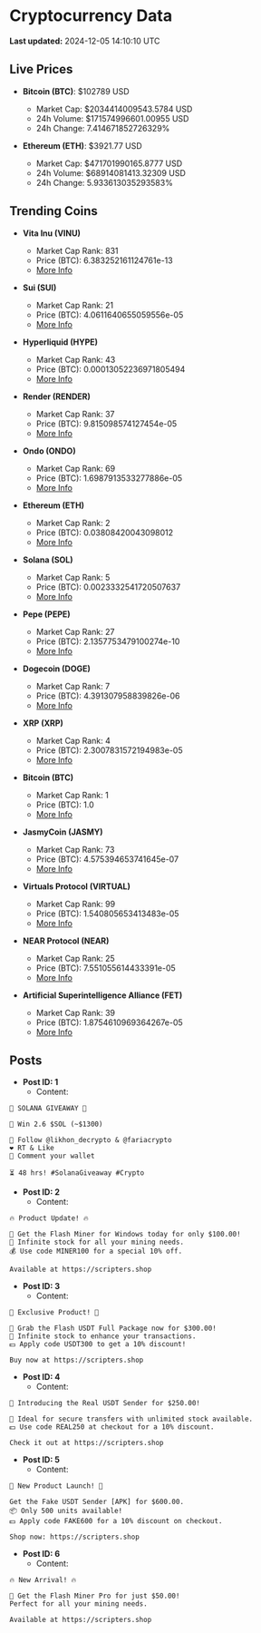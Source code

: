 # Cryptocurrency Data

**Last updated:** 2024-12-05 14:10:10 UTC

## Live Prices
- **Bitcoin (BTC)**: $102789 USD
  - Market Cap: $2034414009543.5784 USD
  - 24h Volume: $171574996601.00955 USD
  - 24h Change: 7.414671852726329%

- **Ethereum (ETH)**: $3921.77 USD
  - Market Cap: $471701990165.8777 USD
  - 24h Volume: $68914081413.32309 USD
  - 24h Change: 5.933613035293583%

## Trending Coins
- **Vita Inu (VINU)**
  - Market Cap Rank: 831
  - Price (BTC): 6.383252161124761e-13
  - [More Info](https://www.coingecko.com/en/coins/vita-inu)

- **Sui (SUI)**
  - Market Cap Rank: 21
  - Price (BTC): 4.0611640655059556e-05
  - [More Info](https://www.coingecko.com/en/coins/sui)

- **Hyperliquid (HYPE)**
  - Market Cap Rank: 43
  - Price (BTC): 0.00013052236971805494
  - [More Info](https://www.coingecko.com/en/coins/hyperliquid)

- **Render (RENDER)**
  - Market Cap Rank: 37
  - Price (BTC): 9.815098574127454e-05
  - [More Info](https://www.coingecko.com/en/coins/render)

- **Ondo (ONDO)**
  - Market Cap Rank: 69
  - Price (BTC): 1.6987913533277886e-05
  - [More Info](https://www.coingecko.com/en/coins/ondo)

- **Ethereum (ETH)**
  - Market Cap Rank: 2
  - Price (BTC): 0.03808420043098012
  - [More Info](https://www.coingecko.com/en/coins/ethereum)

- **Solana (SOL)**
  - Market Cap Rank: 5
  - Price (BTC): 0.0023332541720507637
  - [More Info](https://www.coingecko.com/en/coins/solana)

- **Pepe (PEPE)**
  - Market Cap Rank: 27
  - Price (BTC): 2.1357753479100274e-10
  - [More Info](https://www.coingecko.com/en/coins/pepe)

- **Dogecoin (DOGE)**
  - Market Cap Rank: 7
  - Price (BTC): 4.391307958839826e-06
  - [More Info](https://www.coingecko.com/en/coins/dogecoin)

- **XRP (XRP)**
  - Market Cap Rank: 4
  - Price (BTC): 2.3007831572194983e-05
  - [More Info](https://www.coingecko.com/en/coins/xrp)

- **Bitcoin (BTC)**
  - Market Cap Rank: 1
  - Price (BTC): 1.0
  - [More Info](https://www.coingecko.com/en/coins/bitcoin)

- **JasmyCoin (JASMY)**
  - Market Cap Rank: 73
  - Price (BTC): 4.575394653741645e-07
  - [More Info](https://www.coingecko.com/en/coins/jasmycoin)

- **Virtuals Protocol (VIRTUAL)**
  - Market Cap Rank: 99
  - Price (BTC): 1.540805653413483e-05
  - [More Info](https://www.coingecko.com/en/coins/virtual-protocol)

- **NEAR Protocol (NEAR)**
  - Market Cap Rank: 25
  - Price (BTC): 7.551055614433391e-05
  - [More Info](https://www.coingecko.com/en/coins/near)

- **Artificial Superintelligence Alliance (FET)**
  - Market Cap Rank: 39
  - Price (BTC): 1.8754610969364267e-05
  - [More Info](https://www.coingecko.com/en/coins/artificial-superintelligence-alliance)

## Posts
- **Post ID: 1**
  - Content:
```
🚀 SOLANA GIVEAWAY 🚀

🎁 Win 2.6 $SOL (~$1300)

🤝 Follow @likhon_decrypto & @fariacrypto
❤️ RT & Like
💬 Comment your wallet

⏳ 48 hrs! #SolanaGiveaway #Crypto
```

- **Post ID: 2**
  - Content:
```
🔥 Product Update! 🔥

🚀 Get the Flash Miner for Windows today for only $100.00!
🔋 Infinite stock for all your mining needs.
💰 Use code MINER100 for a special 10% off.

Available at https://scripters.shop
```

- **Post ID: 3**
  - Content:
```
🎁 Exclusive Product! 🎁

💸 Grab the Flash USDT Full Package now for $300.00!
🎉 Infinite stock to enhance your transactions.
💵 Apply code USDT300 to get a 10% discount!

Buy now at https://scripters.shop
```

- **Post ID: 4**
  - Content:
```
💎 Introducing the Real USDT Sender for $250.00!

💼 Ideal for secure transfers with unlimited stock available.
💵 Use code REAL250 at checkout for a 10% discount.

Check it out at https://scripters.shop
```

- **Post ID: 5**
  - Content:
```
🚀 New Product Launch! 🚀

Get the Fake USDT Sender [APK] for $600.00.
📦 Only 500 units available!
💵 Apply code FAKE600 for a 10% discount on checkout.

Shop now: https://scripters.shop
```

- **Post ID: 6**
  - Content:
```
🔥 New Arrival! 🔥

💸 Get the Flash Miner Pro for just $50.00!
Perfect for all your mining needs.

Available at https://scripters.shop
```

